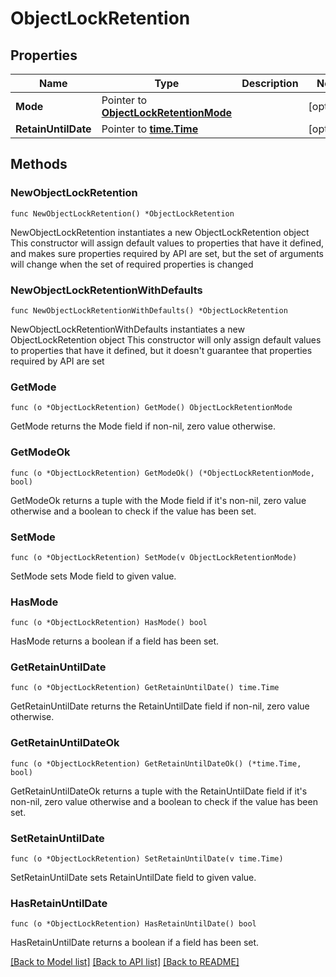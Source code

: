 # ObjectLockRetention

## Properties

Name | Type | Description | Notes
------------ | ------------- | ------------- | -------------
**Mode** | Pointer to [**ObjectLockRetentionMode**](ObjectLockRetentionMode.md) |  | [optional] 
**RetainUntilDate** | Pointer to [**time.Time**](time.Time.md) |  | [optional] 

## Methods

### NewObjectLockRetention

`func NewObjectLockRetention() *ObjectLockRetention`

NewObjectLockRetention instantiates a new ObjectLockRetention object
This constructor will assign default values to properties that have it defined,
and makes sure properties required by API are set, but the set of arguments
will change when the set of required properties is changed

### NewObjectLockRetentionWithDefaults

`func NewObjectLockRetentionWithDefaults() *ObjectLockRetention`

NewObjectLockRetentionWithDefaults instantiates a new ObjectLockRetention object
This constructor will only assign default values to properties that have it defined,
but it doesn't guarantee that properties required by API are set

### GetMode

`func (o *ObjectLockRetention) GetMode() ObjectLockRetentionMode`

GetMode returns the Mode field if non-nil, zero value otherwise.

### GetModeOk

`func (o *ObjectLockRetention) GetModeOk() (*ObjectLockRetentionMode, bool)`

GetModeOk returns a tuple with the Mode field if it's non-nil, zero value otherwise
and a boolean to check if the value has been set.

### SetMode

`func (o *ObjectLockRetention) SetMode(v ObjectLockRetentionMode)`

SetMode sets Mode field to given value.

### HasMode

`func (o *ObjectLockRetention) HasMode() bool`

HasMode returns a boolean if a field has been set.

### GetRetainUntilDate

`func (o *ObjectLockRetention) GetRetainUntilDate() time.Time`

GetRetainUntilDate returns the RetainUntilDate field if non-nil, zero value otherwise.

### GetRetainUntilDateOk

`func (o *ObjectLockRetention) GetRetainUntilDateOk() (*time.Time, bool)`

GetRetainUntilDateOk returns a tuple with the RetainUntilDate field if it's non-nil, zero value otherwise
and a boolean to check if the value has been set.

### SetRetainUntilDate

`func (o *ObjectLockRetention) SetRetainUntilDate(v time.Time)`

SetRetainUntilDate sets RetainUntilDate field to given value.

### HasRetainUntilDate

`func (o *ObjectLockRetention) HasRetainUntilDate() bool`

HasRetainUntilDate returns a boolean if a field has been set.


[[Back to Model list]](../README.md#documentation-for-models) [[Back to API list]](../README.md#documentation-for-api-endpoints) [[Back to README]](../README.md)


